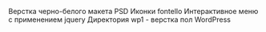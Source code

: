 Верстка черно-белого макета PSD
Иконки fontello
Интерактивное меню с применением jquery
Директория wp1 - верстка пол WordPress